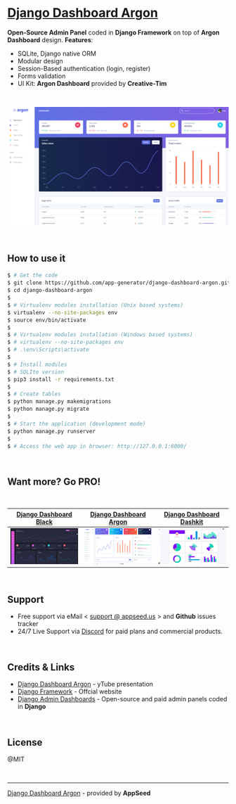 # [Django Dashboard Argon](https://appseed.us/admin-dashboards/django-dashboard-argon)

**Open-Source Admin Panel** coded in **Django Framework** on top of **Argon Dashboard** design. **Features**:

- SQLite, Django native ORM
- Modular design
- Session-Based authentication (login, register)
- Forms validation
- UI Kit: **Argon Dashboard** provided by **Creative-Tim**

<br />

![Django Dashboard Argon - Open-Source Web App.](https://raw.githubusercontent.com/app-generator/static/master/products/django-dashboard-argon-screen.png)

<br />

## How to use it

```bash
$ # Get the code
$ git clone https://github.com/app-generator/django-dashboard-argon.git
$ cd django-dashboard-argon
$
$ # Virtualenv modules installation (Unix based systems)
$ virtualenv --no-site-packages env
$ source env/bin/activate
$
$ # Virtualenv modules installation (Windows based systems)
$ # virtualenv --no-site-packages env
$ # .\env\Scripts\activate
$ 
$ # Install modules
$ # SQLIte version
$ pip3 install -r requirements.txt
$
$ # Create tables
$ python manage.py makemigrations
$ python manage.py migrate
$
$ # Start the application (development mode)
$ python manage.py runserver
$
$ # Access the web app in browser: http://127.0.0.1:8000/
```

<br />

## Want more? Go PRO!

<br />

| [Django Dashboard Black](https://appseed.us/admin-dashboards/django-dashboard-black-pro) | [Django Dashboard Argon](https://appseed.us/admin-dashboards/django-dashboard-argon-pro) | [Django Dashboard Dashkit](https://appseed.us/admin-dashboards/django-dashboard-dashkit-pro) |
| --- | --- | --- |
| [![Django Dashboard Black PRO](https://raw.githubusercontent.com/app-generator/static/master/products/django-dashboard-black-pro-screen.png)](https://appseed.us/admin-dashboards/django-dashboard-black-pro)  | [![Django Dashboard Argon PRO](https://raw.githubusercontent.com/app-generator/static/master/products/django-dashboard-argon-pro-screen.png)](https://appseed.us/admin-dashboards/django-dashboard-argon-pro) | [![Django Dashboard Dashkit PRO](https://raw.githubusercontent.com/app-generator/static/master/products/django-dashboard-dashkit-pro-screen.png)](https://appseed.us/admin-dashboards/django-dashboard-dashkit-pro)

<br />

## Support

- Free support via eMail < [support @ appseed.us](https://appseed.us/support) > and **Github** issues tracker
- 24/7 Live Support via [Discord](https://discord.gg/fZC6hup) for paid plans and commercial products.

<br />

## Credits & Links

- [Django Dashboard Argon](https://www.youtube.com/watch?v=RJkCTn55ywo) - yTube presentation
- [Django Framework](https://www.djangoproject.com/) - Offcial website
- [Django Admin Dashboards](https://appseed.us/admin-dashboards/django) - Open-source and paid admin panels coded in **Django**

<br />

## License

@MIT

<br />

---
[Django Dashboard Argon](https://appseed.us/admin-dashboards/django-dashboard-argon) - provided by **AppSeed**

